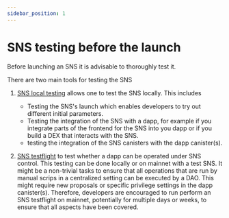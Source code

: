 ```yaml
---
sidebar_position: 1
---
```

# SNS testing before the launch
Before launching an SNS it is advisable to thoroughly test it. 

There are two main tools for testing the SNS
1. [SNS local testing](./local-testing.md) allows one to test the SNS locally.
   This includes 
   * Testing the SNS's launch which enables developers to 
   try out different initial parameters. 
   * Testing the integration of the SNS with a dapp, for
   example if you integrate parts of the frontend for the SNS into you dapp or
   if you build a DEX that interacts with the SNS.
   * testing the integration of the SNS canisters with the dapp canister(s).
    
2. [SNS testflight](./testflight.md) to test whether a dapp can be operated
under SNS control. This testing can be done locally or on mainnet with a test
   SNS. 
   It might be a non-trivial tasks to ensure that all operations that are run
   by manual scrips in a centralized setting can be executed by a DAO. 
   This might require new proposals or specific privilege settings in the
   dapp canister(s). Therefore, developers are encouraged to run perform 
   an SNS testflight on mainnet, potentially for multiple days or weeks, to
   ensure that all aspects have been covered.